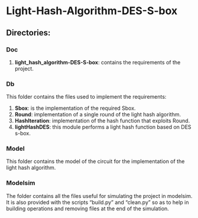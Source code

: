 # Light-Hash-Algorithm-DES-S-box

## Directories:

### Doc
1. **light_hash_algorithm-DES-S-box**: contains the requirements of the project.

### Db
This folder contains the files used to implement the requirements:
1. **Sbox**: is the implementation of the required Sbox.
2. **Round**: implementation of a single round of the light hash algorithm.
3. **HashIteration**: implementation of the hash function that exploits Round.
4. **lightHashDES**: this module performs a light hash function based on DES s-box.

### Model
This folder contains the model of the circuit for the implementation of the light hash algorithm.

### Modelsim
The folder contains all the files useful for simulating the project in modelsim. It is also provided with the scripts “build.py” and “clean.py” so as to help in building operations and removing files at the end of the simulation.
